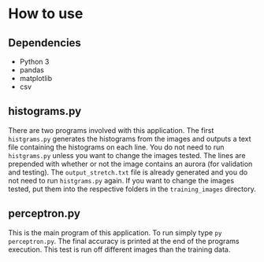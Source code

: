 # How to use

## Dependencies

- Python 3
- pandas
- matplotlib
- csv

## histograms.py

There are two programs involved with this application. The first `histgrams.py` generates the histograms from the images and outputs a text file containing the histograms on each line. You do not need to run `histgrams.py` unless you want to change the images tested. The lines are prepended with whether or not the image contains an aurora (for validation and testing). The `output_stretch.txt` file is already generated and you do not need to run `histgrams.py` again. If you want to change the images tested, put them into the respective folders in the `training_images` directory.

## perceptron.py

This is the main program of this application. To run simply type `py perceptron.py`. The final accuracy is printed at the end of the programs execution. This test is run off different images than the training data.
